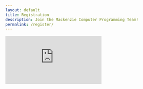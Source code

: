 ```yaml
---
layout: default
title: Registration
description: Join the Mackenzie Computer Programming Team!
permalink: /register/
---
```

<iframe src="https://docs.google.com/forms/d/e/1FAIpQLSeqUOsUNqGRepXCHrEWMGMtBX20s7bYA9DctV2fos1gqQZgBg/viewform?embedded=true" frameborder="0" marginheight="0" marginwidth="0">Loading...</iframe>
